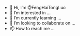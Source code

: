 - 👋 Hi, I’m @FengHaiTongLuo
- 👀 I’m interested in ...
- 🌱 I’m currently learning ...
- 💞️ I’m looking to collaborate on ...
- 📫 How to reach me ...

<!---
FengHaiTongLuo/FengHaiTongLuo is a ✨ special ✨ repository because its `README.md` (this file) appears on your GitHub profile.
You can click the Preview link to take a look at your changes.
--->
